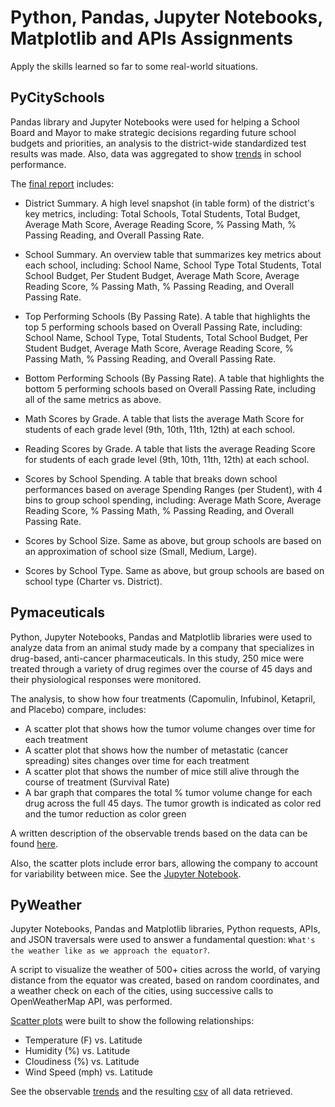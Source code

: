 # Python, Pandas, Jupyter Notebooks, Matplotlib and APIs Assignments

Apply the skills learned so far to some real-world situations.
 
 
## PyCitySchools

Pandas library and Jupyter Notebooks were used for helping a School Board and Mayor to make strategic decisions
regarding future school budgets and priorities, an analysis to the district-wide standardized test results was made. 
Also, data was aggregated to show [trends](PyCitySchools) in school performance.


The [final report](PyCitySchools/Scripts/PyCitySchools.ipynb) includes:

- District Summary. A high level snapshot (in table form) of the district's key metrics, including: Total Schools, 
Total Students, Total Budget, Average Math Score, Average Reading Score, % Passing Math, % Passing Reading, and
Overall Passing Rate.

- School Summary. An overview table that summarizes key metrics about each school, including: School Name, School Type
Total Students, Total School Budget, Per Student Budget, Average Math Score, Average Reading Score, % Passing Math, 
% Passing Reading, and Overall Passing Rate.

- Top Performing Schools (By Passing Rate). A table that highlights the top 5 performing schools based on Overall 
Passing Rate, including: School Name, School Type, Total Students, Total School Budget, Per Student Budget,
Average Math Score, Average Reading Score, % Passing Math, % Passing Reading, and Overall Passing Rate.

- Bottom Performing Schools (By Passing Rate). A table that highlights the bottom 5 performing schools based 
on Overall Passing Rate, including all of the same metrics as above.

- Math Scores by Grade. A table that lists the average Math Score for students of each grade level (9th, 10th,
11th, 12th) at each school.

- Reading Scores by Grade. A table that lists the average Reading Score for students of each grade level (9th,
10th, 11th, 12th) at each school.

- Scores by School Spending. A table that breaks down school performances based on average Spending Ranges 
(per Student), with 4 bins to group school spending, including: Average Math Score, Average Reading Score,
% Passing Math, % Passing Reading, and Overall Passing Rate.

- Scores by School Size. Same as above, but group schools are based on an approximation of school size 
(Small, Medium, Large).

- Scores by School Type. Same as above, but group schools are based on school type (Charter vs. District).


## Pymaceuticals

Python, Jupyter Notebooks, Pandas and Matplotlib libraries were used to analyze data from an animal study made by 
a company that specializes in drug-based, anti-cancer pharmaceuticals. In this study, 250 mice were treated
through a variety of drug regimes over the course of 45 days and their physiological responses were monitored.

The analysis, to show how four treatments (Capomulin, Infubinol, Ketapril, and Placebo) compare, includes:
 - A scatter plot that shows how the tumor volume changes over time for each treatment
 - A scatter plot that shows how the number of metastatic (cancer spreading) sites changes over time for
 each treatment
 - A scatter plot that shows the number of mice still alive through the course of treatment (Survival Rate)
 - A bar graph that compares the total % tumor volume change for each drug across the full 45 days. The 
 tumor growth is indicated as color red and the tumor reduction as color green

A written description of the observable trends based on the data can be found [here](Pymaceuticals).

Also, the scatter plots include error bars, allowing the company to account for variability between mice. 
See the [Jupyter Notebook](Pymaceuticals/pymaceuticals.ipynb).


## PyWeather

Jupyter Notebooks, Pandas and Matplotlib libraries, Python requests, APIs, and JSON traversals were used to 
answer a fundamental question: `What's the weather like as we approach the equator?`.

A script to visualize the weather of 500+ cities across the world, of varying distance from the equator 
was created, based on random coordinates, and a weather check on each of the cities, using successive calls 
to OpenWeatherMap API, was performed.

[Scatter plots](PyWeather/Output_data) were built to show the following relationships:
 - Temperature (F) vs. Latitude
 - Humidity (%) vs. Latitude
 - Cloudiness (%) vs. Latitude
 - Wind Speed (mph) vs. Latitude

See the observable [trends](PyWeather/WeatherPy.ipynb) and the resulting [csv](PyWeather/Output_data/cities.csv) 
of all data retrieved.

